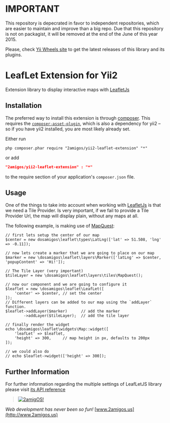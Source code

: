 IMPORTANT
=========
This repository is depecrated in favor to independent repositories, which are easier to maintain and improve than a big repo. Due that this repository is not on packagist, it will be removed at the end of the June of this year 2015. 

Please, check [Yii Wheels site](http://yiiwheels.com) to get the latest releases of this library and its plugins. 


LeafLet Extension for Yii2
==========================

Extension library to display interactive maps with [LeafletJs](http://leafletjs.com/)

Installation
------------

The preferred way to install this extension is through
[composer](http://getcomposer.org/download/).  This requires the
[`composer-asset-plugin`](https://github.com/francoispluchino/composer-asset-plugin),
which is also a dependency for yii2 – so if you have yii2 installed, you are
most likely already set.

Either run

```
php composer.phar require "2amigos/yii2-leaflet-extension" "*"
```
or add

```json
"2amigos/yii2-leaflet-extension" : "*"
```

to the require section of your application's `composer.json` file.

Usage
-----

One of the things to take into account when working with [LeafletJs](http://leafletjs.com/) is that we need a Tile
Provider. Is very important, if we fail to provide a Tile Provider Url, the map will display plain, without any maps at
all.

The following example, is making use of [MapQuest](http://developer.mapquest.com/):

```
// first lets setup the center of our map
$center = new dosamigos\leaflet\types\LatLng(['lat' => 51.508, 'lng' => -0.11]);

// now lets create a marker that we are going to place on our map
$marker = new \dosamigos\leaflet\layers\Marker(['latLng' => $center, 'popupContent' => 'Hi!']);

// The Tile Layer (very important)
$tileLayer = new \dosamigos\leaflet\layers\tiles\MapQuest();

// now our component and we are going to configure it
$leaflet = new \dosamigos\leaflet\LeafLet([
    'center' => $center, // set the center
]);
// Different layers can be added to our map using the `addLayer` function.
$leaflet->addLayer($marker)      // add the marker
        ->addLayer($tileLayer);  // add the tile layer

// finally render the widget
echo \dosamigos\leaflet\widgets\Map::widget([
    'leafLet' => $leaflet,
    'height' => 300,     // map height in px, defaults to 200px
]);

// we could also do
// echo $leaflet->widget(['height' => 300]);
```

Further Information
-------------------

For further information regarding the multiple settings of LeafLetJS library please visit
[its API reference](http://leafletjs.com/reference.html)


> [![2amigOS!](http://www.gravatar.com/avatar/55363394d72945ff7ed312556ec041e0.png)](http://www.2amigos.us)

<i>Web development has never been so fun!</i>
[www.2amigos.us](http://www.2amigos.us)
